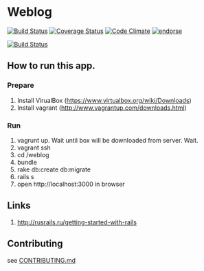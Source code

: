 # Weblog
[![Build Status](https://travis-ci.org/qblake/weblog.png)](https://travis-ci.org/qblake/weblog)
[![Coverage Status](https://coveralls.io/repos/qblake/weblog/badge.png)](https://coveralls.io/r/qblake/weblog)
[![Code Climate](https://codeclimate.com/github/qblake/weblog.png)](https://codeclimate.com/github/qblake/weblog)
[![endorse](https://api.coderwall.com/qblake/endorsecount.png)](https://coderwall.com/qblake)

[![Build Status](https://snap-ci.com/ltHKQjV1YwsgPF_rDJySuM5wxaWvBxNpH_9dkrWpc7I/build_image)](https://snap-ci.com/projects/qblake/weblog/build_history)

## How to run this app.

### Prepare

1. Install VirualBox (https://www.virtualbox.org/wiki/Downloads)
2. Install vagrant (http://www.vagrantup.com/downloads.html)

### Run

1. vagrunt up.
Wait until box will be downloaded from server.
Wait.
2. vagrant ssh
3. cd /weblog
4. bundle
5. rake db:create db:migrate
6.  rails s
7. open http://localhost:3000 in browser

## Links

1. http://rusrails.ru/getting-started-with-rails

## Contributing

see [CONTRIBUTING.md](CONTRIBUTING.md)
